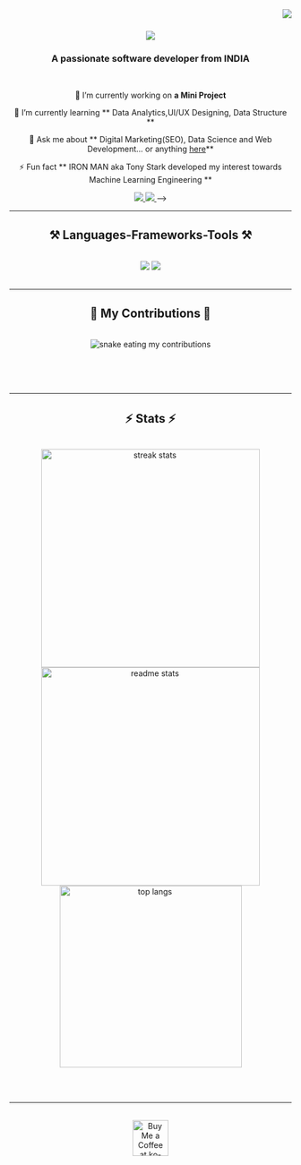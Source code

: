 <img align="right" src="https://visitor-badge.laobi.icu/badge?page_id=SagarBokade.SagarBokade"/>

<h1 align="center">
    <img src="https://readme-typing-svg.herokuapp.com/?font=Righteous&size=35&center=true&vCenter=true&width=500&height=70&duration=5000&lines=Hi+There!+👋;+I'm+Sagar+Bokade!;" />
</h1>

<h3 align="center">A passionate software developer from INDIA </h3>

<br/>

<div align="center">
 
 🔭 I’m currently working on **a Mini Project**
 
 🌱 I’m currently learning ** Data Analytics,UI/UX Designing, Data Structure **

💬 Ask me about ** Digital Marketing(SEO), Data Science and Web Development... or anything [here](https://github.com/SagarBokade/SagarBokade/issues)**

⚡ Fun fact ** IRON MAN aka Tony Stark developed my interest towards Machine Learning Engineering **

 </div>
 
<div align="center"> 
  <a href="sagarnbokade@gmail.com">
    <img src="https://img.shields.io/badge/Gmail-333333?style=for-the-badge&logo=gmail&logoColor=red" />
  </a>
  <a href="https://www.linkedin.com/in/sagar-bokade/" target="_blank">
    <img src="https://img.shields.io/badge/LinkedIn-0077B5?style=for-the-badge&logo=linkedin&logoColor=white" target="_blank" />
  </a>
<!--   <a href="" target="_blank">
     <img src="https://img.shields.io/badge/Portfolio-FF5722?style=for-the-badge&logo=todoist&logoColor=white" target="_blank" /> <!-- sqlite, safari, google-chrome are other good icon options --> -->
  </a>
</div>

 <hr/>
 
<h2 align="center">⚒️ Languages-Frameworks-Tools ⚒️</h2>
<br/>
<div align="center">
    <img src="https://skillicons.dev/icons?i=bootstrap,html,css,vscode,github,figma,git,r" />
    <img src="https://skillicons.dev/icons?i=python,javascript,firebase,c,java,mysql,flask" /><br>
</div>

<br/>
<hr/>

<div align="center">
  <h2>🐍 My Contributions 🐍</h2>
  <br>
  <img alt="snake eating my contributions" src="https://raw.githubusercontent.com/SagarBokade/SagarBokade/output/github-contribution-grid-snake.svg" />
  
  <br/><br/><br/>
</div>

<hr/>

<h2 align="center">⚡ Stats ⚡</h2>
<br>
<div align=center>
  <img width=390 src="https://github-readme-streak-stats-SagarBokade.vercel.app/?user=SagarBokade&count_private=true&theme=react&border_radius=10" alt="streak stats"/>
  <img width=390 src="https://github-readme-stats-SagarBokade.vercel.app/api?username=SagarBokade&count_private=true&show_icons=true&theme=react&rank_icon=github&border_radius=10" alt="readme stats" />
  <br/>
  <img width=325 align="center" src="https://github-readme-stats-SagarBokade.vercel.app/api/top-langs/?username=SagarBokade&hide=HTML&langs_count=8&layout=compact&theme=react&border_radius=10&size_weight=0.5&count_weight=0.5&exclude_repo=github-readme-stats" alt="top langs" />
</div>

<br/><br/>

<hr/>

<br/>

<div align="center">
<a href='https://ko-fi.com/V7V4RAK9C' target='_blank'><img height='64' style='border:0px;height:64px;' src='https://storage.ko-fi.com/cdn/kofi1.png?v=3' border='0' alt='Buy Me a Coffee at ko-fi.com' /></a>
</div>

<br/>
